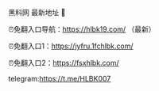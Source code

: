 黑料网 最新地址 👋

⏰免翻入口导航：https://hlbk19.com/ （最新）

⏰免翻入口1：https://jyfru.1fchlbk.com/

⏰免翻入口2：https://fsxhlbk.com/

telegram:https://t.me/HLBK007
